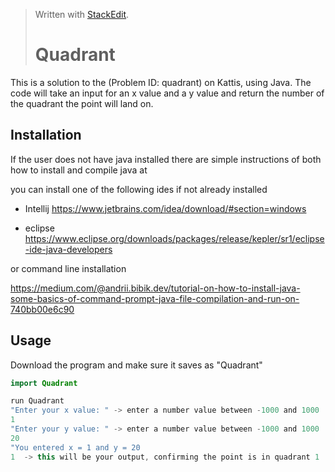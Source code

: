 ﻿


> Written with [StackEdit](https://stackedit.io/).
> # Quadrant

This is a solution to the (Problem ID: quadrant) on Kattis, using Java.
The code will take an input for an x value and a y value and return the number of the quadrant the point will land on.


## Installation

If the user does not have java installed there are simple instructions of both how to install and compile java at 

you can install one of the following ides if not already installed

- Intellij 
     https://www.jetbrains.com/idea/download/#section=windows

- eclipse
 https://www.eclipse.org/downloads/packages/release/kepler/sr1/eclipse-ide-java-developers


or command line installation

https://medium.com/@andrii.bibik.dev/tutorial-on-how-to-install-java-some-basics-of-command-prompt-java-file-compilation-and-run-on-740bb00e6c90




## Usage

Download the program and make sure it saves as "Quadrant"

```java
import Quadrant

run Quadrant
"Enter your x value: " -> enter a number value between -1000 and 1000
1
"Enter your y value: " -> enter a number value between -1000 and 1000
20
"You entered x = 1 and y = 20
1  -> this will be your output, confirming the point is in quadrant 1
```
